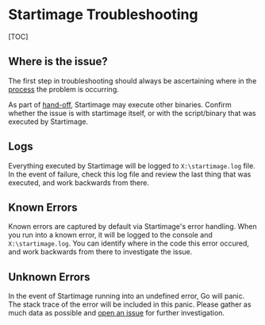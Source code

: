 # Startimage Troubleshooting


[TOC]

## Where is the issue?

The first step in troubleshooting should always be ascertaining where in the
[process](design.md) the problem is occurring.

As part of [hand-off](design#hand-off.md), Startimage may execute other
binaries. Confirm whether the issue is with startimage itself, or with the
script/binary that was executed by Startimage.

## Logs

Everything executed by Startimage will be logged to `X:\startimage.log` file. In
the event of failure, check this log file and review the last thing that was
executed, and work backwards from there.

## Known Errors

Known errors are captured by default via Startimage's error handling. When you
run into a known error, it will be logged to the console and
`X:\startimage.log`. You can identify where in the code this error occured, and
work backwards from there to investigate the issue.

## Unknown Errors

In the event of Startimage running into an undefined error, Go will panic. The
stack trace of the error will be included in this panic. Please gather as much
data as possible and [open an issue](https://github.com/google/glazier/issues)
for further investigation.
